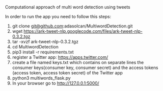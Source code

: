Computational approach of multi word detection using tweets

In order to run the app you need to follow this steps: <br />
1. git clone git@github.com:adasolcan/MultiwordDetection.git <br />
2. wget https://ark-tweet-nlp.googlecode.com/files/ark-tweet-nlp-0.3.2.tgz <br />
3. tar -xvzf ark-tweet-nlp-0.3.2.tgz <br />
4. cd MultiwordDetection <br />
5. pip3 install -r requirements.txt <br />
6. register a Twitter app: https://apps.twitter.com/ <br />
7. create a file named keys.txt which contains on separate lines the consumer keys(consumer key, consumer secret) and the access tokens (access token, access token secret) of the Twitter app <br />
8. python3 multiwords_flask.py <br />
9. In your browser go to http://127.0.0.1:5000/ <br />
